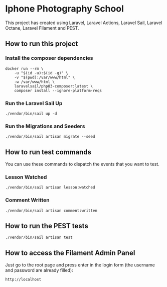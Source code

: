 # Iphone Photography School

This project has created using Laravel, Laravel Actions, Laravel Sail, Laravel Octane, Laravel Filament and PEST.

## How to run this project

### Install the composer dependencies

```
docker run --rm \
    -u "$(id -u):$(id -g)" \
    -v "$(pwd):/var/www/html" \
    -w /var/www/html \
    laravelsail/php83-composer:latest \
    composer install --ignore-platform-reqs
```

### Run the Laravel Sail Up

```
./vendor/bin/sail up -d
```

### Run the Migrations and Seeders

```
./vendor/bin/sail artisan migrate --seed
```

## How to run test commands

You can use these commands to dispatch the events that you want to test.

### Lesson Watched

```
./vendor/bin/sail artisan lesson:watched
```

### Comment Written

```
./vendor/bin/sail artisan comment:written
```

## How to run the PEST tests

```
./vendor/bin/sail artisan test
```

## How to access the Filament Admin Panel

Just go to the root page and press enter in the login form (the username and password are already filled):

```
http://localhost
```
